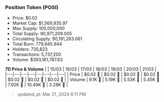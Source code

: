 
  ### Position Token (POSI)
  - Price: $0.02
  - Market Cap: $1,569,935.97
  - Max Supply: 100,000,000
  - Total Supply: 90,971,209.005
  - Circulating Supply: 90,191,263.061
  - Total Burn: 779,945.944
  - Holders: 735,823
  - Transactions: 5,737,200
  - Volume: $393,181,787.63

  **7D Price & Volume**
  | | 15&#x2F;03 | 16&#x2F;03 | 17&#x2F;03 | 18&#x2F;03 | 19&#x2F;03 | 20&#x2F;03 | 21&#x2F;03 |
  |---|---|---|---|---|---|---|---|
  | Price | $0.02 🚀 | $0.02 🔻 | $0.02 🔻 | $0.02 🔻 | $0.02 🔻 | $0.02 🚀 | $0.02 🚀 |
  | Volume | 9.1K 🚀 | 5.19K 🔻 | 5.53K 🚀 | 5.45K 🔻 | 7.92K 🚀 | 10.49K 🚀 | 3.28K 🔻 |

  > updated_at: Mar 21, 2024 6:11 PM
